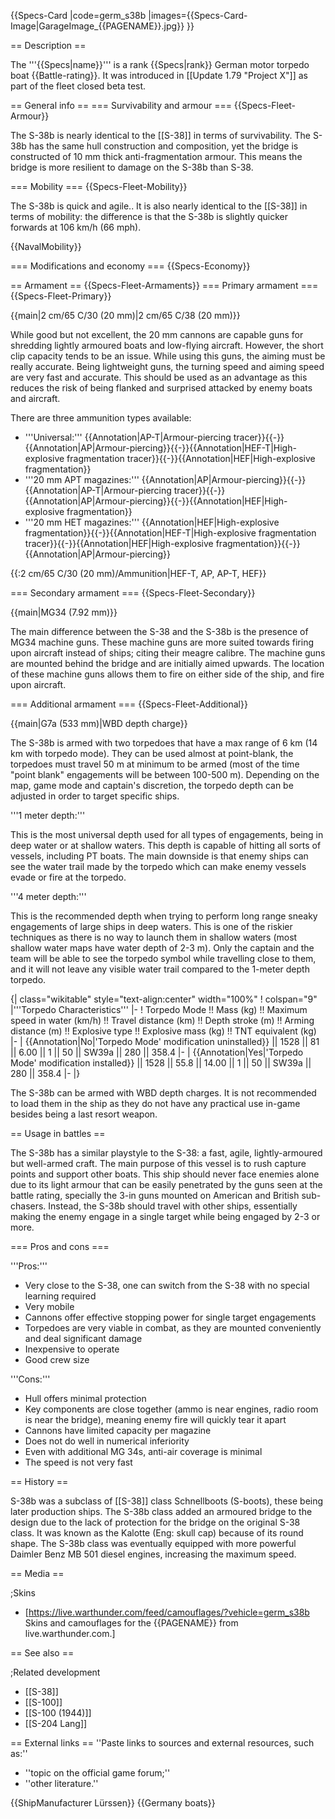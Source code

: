 {{Specs-Card
|code=germ_s38b
|images={{Specs-Card-Image|GarageImage_{{PAGENAME}}.jpg}}
}}

== Description ==
<!-- ''In the first part of the description, cover the history of the ship's creation and military application. In the second part, tell the reader about using this ship in the game. Add a screenshot: if a beginner player has a hard time remembering vehicles by name, a picture will help them identify the ship in question.'' -->
The '''{{Specs|name}}''' is a rank {{Specs|rank}} German motor torpedo boat {{Battle-rating}}. It was introduced in [[Update 1.79 "Project X"]] as part of the fleet closed beta test.

== General info ==
=== Survivability and armour ===
{{Specs-Fleet-Armour}}
<!-- ''Talk about the vehicle's armour. Note the most well-defended and most vulnerable zones, e.g. the ammo magazine. Evaluate the composition of components and assemblies responsible for movement and manoeuvrability. Evaluate the survivability of the primary and secondary armaments separately. Don't forget to mention the size of the crew, which plays an important role in fleet mechanics. Save tips on preserving survivability for the "Usage in battles" section. If necessary, use a graphical template to show the most well-protected or most vulnerable points in the armour.'' -->
The S-38b is nearly identical to the [[S-38]] in terms of survivability. The S-38b has the same hull construction and composition, yet the bridge is constructed of 10 mm thick anti-fragmentation armour. This means the bridge is more resilient to damage on the S-38b than S-38.

=== Mobility ===
{{Specs-Fleet-Mobility}}
<!-- ''Write about the ship's mobility. Evaluate its power and manoeuvrability, rudder rerouting speed, stopping speed at full tilt, with its maximum forward and reverse speed.'' -->
The S-38b is quick and agile.. It is also nearly identical to the [[S-38]] in terms of mobility: the difference is that the S-38b is slightly quicker forwards at 106 km/h (66 mph).

{{NavalMobility}}

=== Modifications and economy ===
{{Specs-Economy}}

== Armament ==
{{Specs-Fleet-Armaments}}
=== Primary armament ===
{{Specs-Fleet-Primary}}
<!-- ''Provide information about the characteristics of the primary armament. Evaluate their efficacy in battle based on their reload speed, ballistics and the capacity of their shells. Add a link to the main article about the weapon: <code><nowiki>{{main|Weapon name (calibre)}}</nowiki></code>. Broadly describe the ammunition available for the primary armament, and provide recommendations on how to use it and which ammunition to choose.'' -->
{{main|2 cm/65 C/30 (20 mm)|2 cm/65 C/38 (20 mm)}}

While good but not excellent, the 20 mm cannons are capable guns for shredding lightly armoured boats and low-flying aircraft. However, the short clip capacity tends to be an issue. While using this guns, the aiming must be really accurate. Being lightweight guns, the turning speed and aiming speed are very fast and accurate. This should be used as an advantage as this reduces the risk of being flanked and surprised attacked by enemy boats and aircraft.

There are three ammunition types available:

* '''Universal:''' {{Annotation|AP-T|Armour-piercing tracer}}{{-}}{{Annotation|AP|Armour-piercing}}{{-}}{{Annotation|HEF-T|High-explosive fragmentation tracer}}{{-}}{{Annotation|HEF|High-explosive fragmentation}}
* '''20 mm APT magazines:''' {{Annotation|AP|Armour-piercing}}{{-}}{{Annotation|AP-T|Armour-piercing tracer}}{{-}}{{Annotation|AP|Armour-piercing}}{{-}}{{Annotation|HEF|High-explosive fragmentation}}
* '''20 mm HET magazines:''' {{Annotation|HEF|High-explosive fragmentation}}{{-}}{{Annotation|HEF-T|High-explosive fragmentation tracer}}{{-}}{{Annotation|HEF|High-explosive fragmentation}}{{-}}{{Annotation|AP|Armour-piercing}}

{{:2 cm/65 C/30 (20 mm)/Ammunition|HEF-T, AP, AP-T, HEF}}

=== Secondary armament ===
{{Specs-Fleet-Secondary}}
<!-- ''Some ships are fitted with weapons of various calibres. Secondary armaments are defined as weapons chosen with the control <code>Select secondary weapon</code>. Evaluate the secondary armaments and give advice on how to use them. Describe the ammunition available for the secondary armament. Provide recommendations on how to use them and which ammunition to choose. Remember that any anti-air armament, even heavy calibre weapons, belong in the next section. If there is no secondary armament, remove this section.'' -->
{{main|MG34 (7.92 mm)}}

The main difference between the S-38 and the S-38b is the presence of MG34 machine guns. These machine guns are more suited towards firing upon aircraft instead of ships; citing their meagre calibre. The machine guns are mounted behind the bridge and are initially aimed upwards. The location of these machine guns allows them to fire on either side of the ship, and fire upon aircraft.

=== Additional armament ===
{{Specs-Fleet-Additional}}
<!-- ''Describe the available additional armaments of the ship: depth charges, mines, torpedoes. Talk about their positions, available ammunition and launch features such as dead zones of torpedoes. If there is no additional armament, remove this section.'' -->
{{main|G7a (533 mm)|WBD depth charge}}

The S-38b is armed with two torpedoes that have a max range of 6 km (14 km with torpedo mode). They can be used almost at point-blank, the torpedoes must travel 50 m at minimum to be armed (most of the time "point blank" engagements will be between 100-500 m). Depending on the map, game mode and captain's discretion, the torpedo depth can be adjusted in order to target specific ships.

'''1 meter depth:'''

This is the most universal depth used for all types of engagements, being in deep water or at shallow waters. This depth is capable of hitting all sorts of vessels, including PT boats. The main downside is that enemy ships can see the water trail made by the torpedo which can make enemy vessels evade or fire at the torpedo.

'''4 meter depth:'''

This is the recommended depth when trying to perform long range sneaky engagements of large ships in deep waters. This is one of the riskier techniques as there is no way to launch them in shallow waters (most shallow water maps have water depth of 2-3 m). Only the captain and the team will be able to see the torpedo symbol while travelling close to them, and it will not leave any visible water trail compared to the 1-meter depth torpedo.

{| class="wikitable" style="text-align:center" width="100%"
! colspan="9" |'''Torpedo Characteristics'''
|-
! Torpedo Mode !! Mass (kg) !! Maximum speed in water (km/h) !! Travel distance (km) !! Depth stroke (m) !! Arming distance (m) !! Explosive type !! Explosive mass (kg) !! TNT equivalent (kg)
|-
| {{Annotation|No|'Torpedo Mode' modification uninstalled}} || 1528 || 81 || 6.00 || 1 || 50 || SW39a || 280 || 358.4
|-
| {{Annotation|Yes|'Torpedo Mode' modification installed}} || 1528 || 55.8 || 14.00 || 1 || 50 || SW39a || 280 || 358.4
|-
|}

The S-38b can be armed with WBD depth charges. It is not recommended to load them in the ship as they do not have any practical use in-game besides being a last resort weapon.

== Usage in battles ==
<!-- ''Describe the technique of using this ship, the characteristics of her use in a team and tips on strategy. Abstain from writing an entire guide – don't try to provide a single point of view, but give the reader food for thought. Talk about the most dangerous opponents for this vehicle and provide recommendations on fighting them. If necessary, note the specifics of playing with this vehicle in various modes (AB, RB, SB).'' -->

The S-38b has a similar playstyle to the S-38: a fast, agile, lightly-armoured but well-armed craft. The main purpose of this vessel is to rush capture points and support other boats. This ship should never face enemies alone due to its light armour that can be easily penetrated by the guns seen at the battle rating, specially the 3-in guns mounted on American and British sub-chasers. Instead, the S-38b should travel with other ships, essentially making the enemy engage in a single target while being engaged by 2-3 or more.

=== Pros and cons ===
<!-- ''Summarise and briefly evaluate the vehicle in terms of its characteristics and combat effectiveness. Mark its pros and cons in the bulleted list. Try not to use more than 6 points for each of the characteristics. Avoid using categorical definitions such as "bad", "good" and the like - use substitutions with softer forms such as "inadequate" and "effective".'' -->

'''Pros:'''

* Very close to the S-38, one can switch from the S-38 with no special learning required
* Very mobile
* Cannons offer effective stopping power for single target engagements
* Torpedoes are very viable in combat, as they are mounted conveniently and deal significant damage
* Inexpensive to operate
* Good crew size

'''Cons:'''

* Hull offers minimal protection
* Key components are close together (ammo is near engines, radio room is near the bridge), meaning enemy fire will quickly tear it apart
* Cannons have limited capacity per magazine
* Does not do well in numerical inferiority
* Even with additional MG 34s, anti-air coverage is minimal
* The speed is not very fast

== History ==
<!-- ''Describe the history of the creation and combat usage of the ship in more detail than in the introduction. If the historical reference turns out to be too long, take it to a separate article, taking a link to the article about the ship and adding a block "/History" (example: <nowiki>https://wiki.warthunder.com/(Ship-name)/History</nowiki>) and add a link to it here using the <code>main</code> template. Be sure to reference text and sources by using <code><nowiki><ref></ref></nowiki></code>, as well as adding them at the end of the article with <code><nowiki><references /></nowiki></code>. This section may also include the ship's dev blog entry (if applicable) and the in-game encyclopedia description (under <code><nowiki>=== In-game description ===</nowiki></code>, also if applicable).'' -->

S-38b was a subclass of [[S-38]] class Schnellboots (S-boots), these being later production ships. The S-38b class added an armoured bridge to the design due to the lack of protection for the bridge on the original S-38 class. It was known as the Kalotte (Eng: skull cap) because of its round shape. The S-38b class was eventually equipped with more powerful Daimler Benz MB 501 diesel engines, increasing the maximum speed.

== Media ==
<!-- ''Excellent additions to the article would be video guides, screenshots from the game, and photos.'' -->

;Skins

* [https://live.warthunder.com/feed/camouflages/?vehicle=germ_s38b Skins and camouflages for the {{PAGENAME}} from live.warthunder.com.]

== See also ==
<!-- ''Links to articles on the War Thunder Wiki that you think will be useful for the reader, for example:''
* ''reference to the series of the ship;''
* ''links to approximate analogues of other nations and research trees.'' -->

;Related development

* [[S-38]]
* [[S-100]]
* [[S-100 (1944)]]
* [[S-204 Lang]]

== External links ==
''Paste links to sources and external resources, such as:''

* ''topic on the official game forum;''
* ''other literature.''

{{ShipManufacturer Lürssen}}
{{Germany boats}}